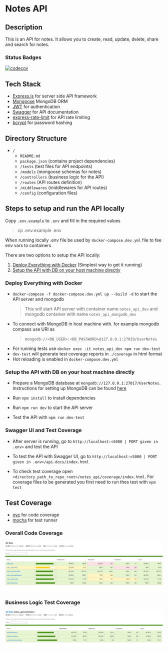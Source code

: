 # Notes API

## Description

This is an API for notes. It allows you to create, read, update, delete, share and search for notes.

### Status Badges

[![codecov](https://codecov.io/gh/harshrai654/notes_api/graph/badge.svg?token=W8Y2F3R54S)](https://codecov.io/gh/harshrai654/notes_api)

## Tech Stack

- [Express.js](https://expressjs.com/) for server side API framework
- [Mongoose](https://mongoosejs.com/) MongoDB ORM
- [JWT](https://jwt.io/) for authentication
- [Swagger](https://swagger.io/) for API documentation
- [express-rate-limit](https://www.npmjs.com/package/express-rate-limit) for API rate limiting
- [bcrypt](https://www.npmjs.com/package/bcrypt) for password hashing

## Directory Structure

- `/`
  - `README.md`
  - `package.json` (contains project dependencies)
  - `/tests` (test files for API endpoints)
  - `/models` (mongoose schemas for notes)
  - `/controllers` (business logic for the API)
  - `/routes` (API routes definition)
  - `/middlewares` (middlewares for API routes)
  - `/config` (configuration files)

## Steps to setup and run the API locally

Copy `.env.example` to `.env` and fill in the required values

> cp .env.example .env

When running locally .env file be used by `docker-compose.dev.yml` file to fee env vars to containers

There are two options to setup the API locally:

1. [Deploy Everything with Docker](#deploy-everything-with-docker) (Simplest way to get it running)
2. [Setup the API with DB on your host machine directly](#setup-the-api-with-db-on-your-host-machine-directly)

### Deploy Everything with Docker

- `docker-compose -f docker-compose.dev.yml up --build -d` to start the API server and mongodb
  > This will start API server with container name `notes_api_dev` and mongodb container with name `notes_api_mongodb_dev`
- To connect with MongoDB in host machine with. for example mongodb compass use URI as
  > `mongodb://<DB_USER>:<DB_PASSWORD>@127.0.0.1:27019/UserNotes`
- For running tests use `docker exec -it notes_api_dev npm run dev-test`
- `dev-test` will generate test coverage reports in `./coverage` in html format
- Hot reloading is enabled in `docker-compose.dev.yml`

### Setup the API with DB on your host machine directly

- Prepare a MongoDB database at `mongodb://127.0.0.1:27017/UserNotes`. Instructions for setting up MongoDB can be found [here](https://www.mongodb.com/docs/manual/administration/install-community/)

- Run `npm install` to install dependencies
- Run `npm run dev` to start the API server
- Test the API with `npm run dev-test`

### Swagger UI and Test Coverage

- After server is running, go to `http://localhost:<5000 | PORT given in .env>` and test the API
- To test the API with Swagger UI, go to `http://localhost:<5000 | PORT given in .env>/api-docs/index.html`

- To check test coverage open `<directory_path_to_repo_root>/notes_api/coverage/index.html`. For coverage files to be generated you first need to run thes test with `npm test`

## Test Coverage

- [nyc](https://www.npmjs.com/package/nyc) for code coverage
- [mocha](https://www.npmjs.com/package/mocha) for test runner

### Overall Code Coverage

![overall_code_coverage](./readme_static_files/overall_test_coverage.png)

### Business Logic Test Coverage

![business_logic_coverage](./readme_static_files/controller_test_coverage.png)
